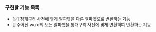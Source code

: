 ### 구현할 기능 목록
+ [✅] 청개구리 사전에 맞게 알파벳을 다른 알파벳으로 변환하는 기능
+ [] 주어진 word의 모든 알파벳을 청개구리 사전에 맞게 변환하여 반환하는 기능